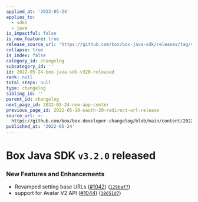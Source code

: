 ```yaml
---
applied_at: '2022-05-24'
applies_to:
  - sdks
  - java
is_impactful: false
is_new_feature: true
release_source_url: 'https://github.com/box/box-java-sdk/releases/tag/v3.2.0'
collapse: true
is_index: false
category_id: changelog
subcategory_id: ''
id: 2022-05-24-box-java-sdk-v320-released
rank: null
total_steps: null
type: changelog
sibling_id: ''
parent_id: changelog
next_page_id: 2022-05-24-new-app-center
previous_page_id: 2022-05-18-oauth-20-redirect-url-release
source_url: >-
  https://github.com/box/box-developer-changelog/blob/main/content/2022/05-24-box-java-sdk-v320-released.md
published_at: '2022-05-24'
---
```

# Box Java SDK `v3.2.0` released

### New Features and Enhancements

* Revamped setting base URLs ([#1042][1]) ([`129baf7`][2])
* support for Avatar V2 API ([#1044][3]) ([`18651d7`][4])

[1]: https://github.com/box/box-java-sdk/issues/1042

[2]: https://github.com/box/box-java-sdk/commit/129baf704ced127788bb0f62ef9f4fb6a50fdc63

[3]: https://github.com/box/box-java-sdk/issues/1044

[4]: https://github.com/box/box-java-sdk/commit/18651d7a5b419796e3733c7582ae471d7af7ed5c